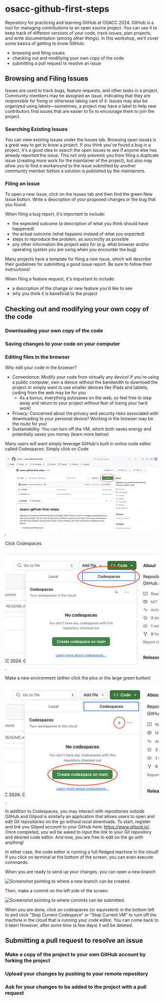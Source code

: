 # osacc-github-first-steps
Repository for practicing and learning GitHub at OSACC 2024.
GitHub is a tool for managing contributions to an open source project.
You can use it to keep track of different versions of your code, track issues, plan projects, and write documentation (among other things).
In this workshop, we'll cover some basics of getting to know GitHub:

- browsing and filing issues
- checking out and modifying your own copy of the code
- submitting a pull request to resolve an issue

## Browsing and Filing Issues
Issues are used to track bugs, feature requests, and other tasks in a project.
Community members may be assigned an issue, indicating that they are responsible for fixing or otherwise taking care of it.
Issues may also be organized using labels—sometimes, a project may have a label to help new contributors find issues that are easier to fix to encourage them to join the project.

### Searching Existing Issues
You can view existing issues under the Issues tab.
Browsing open issues is a great way to get to know a project.
If you think you've found a bug in a project, it's a good idea to search the open issues to see if anyone else has already reported the issue.
This not only prevents you from filing a duplicate issue (creating more work for the maintainer of the project), but also may allow you to find a workaround to the issue submitted by another community member before a solution is published by the maintainers.

### Filing an issue

To open a new issue, click on the Issues tab and then find the green New Issue button.
Write a description of your proposed changes or the bug that you found.

When filing a bug report, it's important to include:
- the expected outcome (a description of what you think should have happened)
- the actual outcome (what happens instead of what you expected)
- steps to reproduce the problem, as succinctly as possible
- any other information the project asks for (e.g. what browser and/or operating system you are using when you encounter the bug)

Many projects have a template for filing a new issue, which will describe their guidelines for submitting a good issue report.
Be sure to follow their instructions!

When filing a feature request, it's important to include:
- a description of the change or new feature you'd like to see
- why you think it is beneficial to the project

## Checking out and modifying your own copy of the code

### Downloading your own copy of the code

### Saving changes to your code on your computer

### Editing files in the browser
Why edit your code in the browser?

 - Convenience: Modify your code from virtually any device! If you're using a public computer, own a device without the bandwidth to download the project or simply want to use smaller devices like iPads and tablets, coding from the web may be for you.
   - As a bonus, everything autosaves on the web, so feel free to step away and return to your project without fear of losing your hard work!
 - Privacy: Concerned about the privacy and security risks associated with downloading to your personal device? Working in the browser may be the route for you!
 - Sustainability: You can turn off the VM, which both saves energy and potentially saves you money (learn more below)

Many users will want simply leverage GitHub's built in online code editor called Codespaces. Simply click on Code

![Screenshot showing where to click on code](webeditor_1.png).

Click Codespaces

![Screenshot showing where to click on codespaces](webeditor_2.png).

Make a new environment (either click the plus or the large green button)

![Screenshot showing where to click to make a new environment](webeditor_3.png).

In addition to Codespaces, you may interact with repositories outside GitHub and Gitpod is similarly an application that allows users to open and edit Git repositories on the go without local downloads. To start, register and link you Gitpod account to your Github here: https://www.gitpod.io/. Once completed, you will be asked to input the link to your Git repository and desired code editor. And now, you are free to edit on the go with anything!

In either case, the code editor is running a full fledged machine in the cloud! If you click on terminal at the bottom of the screen, you can even execute commands.

When you are ready to send up your changes, you can open a new branch

![Screenshot pointing to where a new branch can be created](webeditor_4.jpg).

Then, make a commit on the left side of the screen.

![Screenshot pointing to where commits can be submitted](webeditor_5.jpg).

When you are done, click on codespaces (or equivalent) in the bottom left to and click "Stop Current Codespace" or "Stop Current VM" to turn off the machine in the cloud that is running your code editor. You can come back to it later! However, after some time (a few days) it will be deleted.

## Submitting a pull request to resolve an issue

### Make a copy of the project to your own GitHub account by forking the project

### Upload your changes by pushing to your remote repository

### Ask for your changes to be added to the project with a pull request
